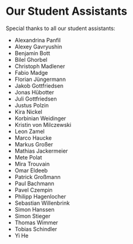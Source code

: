 # Our Student Assistants

Special thanks to all our student assistants:

- Alexandrina Panfil
- Alexey Gavryushin
- Benjamin Bott
- Bilel Ghorbel
- Christoph Madlener
- Fabio Madge
- Florian Jüngermann
- Jakob Gottfriedsen
- Jonas Hübotter
- Juli Gottfriedsen
- Justus Polzin
- Kira Nickel
- Korbinian Weidinger
- Kristin von Milczewski
- Leon Zamel
- Marco Haucke
- Markus Großer
- Mathias Jackermeier
- Mete Polat
- Mira Trouvain
- Omar Eldeeb
- Patrick Großmann
- Paul Bachmann
- Pavel Czempin
- Philipp Hagenlocher
- Sebastian Willenbrink
- Simon Hanssen
- Simon Stieger
- Thomas Wimmer
- Tobias Schindler
- Yi He
